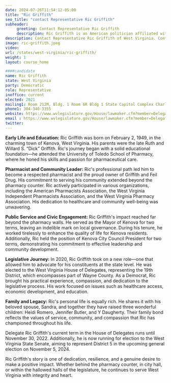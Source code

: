 ```yaml
---
date: 2024-07-26T11:54:12-05:00
title: "Ric Griffith"
seo_title: "contact Representative Ric Griffith"
subheader:
     greeting: Contact Representative Ric Griffith
     description: Ric Griffith is an American politician affiliated with the Democratic Party. He serves in the West Virginia House of Delegates, representing District 27, and assumed office on December 1, 2022.
description: Contact Representative Ric Griffith of West Virginia. Contact information for Ric Griffith includes email address, phone number, and mailing address.
image: ric-griffith.jpeg
video:
url: /states/west-virginia/ric-griffith/
weight: 1
layout: course_home

####candidate
name: Ric Griffith
state: West Virginia
party: Democratic
role: Representative
inoffice: current
elected: 2021
mailing1: Room 212M, Bldg. 1 Room 6R Bldg 1 State Capitol Complex Charleston, WV 25305
phone1: 304-340-3355
website: https://www.wvlegislature.gov/House/lawmaker.cfm?member=Delegate%20Griffith/
email : https://www.wvlegislature.gov/House/lawmaker.cfm?member=Delegate%20Griffith/
twitter:
---
```

**Early Life and Education:**
Ric Griffith was born on February 2, 1949, in the charming town of Kenova, West Virginia. His parents were the late Ruth and Willard S. “Dick” Griffith. Ric's journey began with a solid educational foundation—he attended the University of Toledo School of Pharmacy, where he honed his skills and passion for pharmaceutical care.

**Pharmacist and Community Leader:**
Ric's professional path led him to become a respected pharmacist and the proud owner of Griffith and Feil Drug. His commitment to serving his community extended beyond the pharmacy counter. Ric actively participated in various organizations, including the American Pharmacists Association, the West Virginia Independent Pharmacists Association, and the West Virginia Pharmacy Association. His dedication to healthcare and community well-being was unwavering.

**Public Service and Civic Engagement:**
Ric Griffith's impact reached far beyond the pharmacy walls. He served as the Mayor of Kenova for two terms, leaving an indelible mark on local governance. During his tenure, he worked tirelessly to enhance the quality of life for Kenova residents. Additionally, Ric held the position of Kenova City Council President for two terms, demonstrating his commitment to effective leadership and community development.

**Legislative Journey:**
In 2020, Ric Griffith took on a new role—one that allowed him to advocate for his constituents at the state level. He was elected to the West Virginia House of Delegates, representing the 19th District, which encompasses part of Wayne County. As a Democrat, Ric brought his practical experience, compassion, and dedication to the legislative process. His work focused on issues such as healthcare access, economic development, and education.

**Family and Legacy:**
Ric's personal life is equally rich. He shares it with his beloved spouse, Sandra, and together they have raised three wonderful children: Heidi Romero, Jennifer Butler, and Y Daugherty. Their family bond reflects the values of service, community, and compassion that Ric has championed throughout his life.

Delegate Ric Griffith's current term in the House of Delegates runs until November 30, 2022. Additionally, he is now running for election to the West Virginia State Senate, aiming to represent District 5 in the upcoming general election on November 5, 2024.

Ric Griffith's story is one of dedication, resilience, and a genuine desire to make a positive impact. Whether behind the pharmacy counter, in city hall, or within the hallowed halls of the legislature, he continues to serve West Virginia with integrity and heart.
